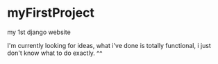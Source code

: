 myFirstProject
==============

my 1st django website


I'm currently looking for ideas, what i've done is totally functional, i just don't know what to do exactly. ^^